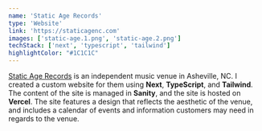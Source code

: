 ```yaml
---
name: 'Static Age Records'
type: 'Website'
link: 'https://staticagenc.com'
images: ['static-age.1.png', 'static-age.2.png']
techStack: ['next', 'typescript', 'tailwind']
highlightColor: "#1C1C1C"
---
```

[Static Age Records](https://staticagenc.com) is an independent music venue in Asheville, NC.  I created a custom website for them using **Next**, **TypeScript**, and **Tailwind**.  The content of the site is managed in **Sanity**, and the site is hosted on **Vercel**.  The site features a design that reflects the aesthetic of the venue, and includes a calendar of events and information customers may need in regards to the venue.
